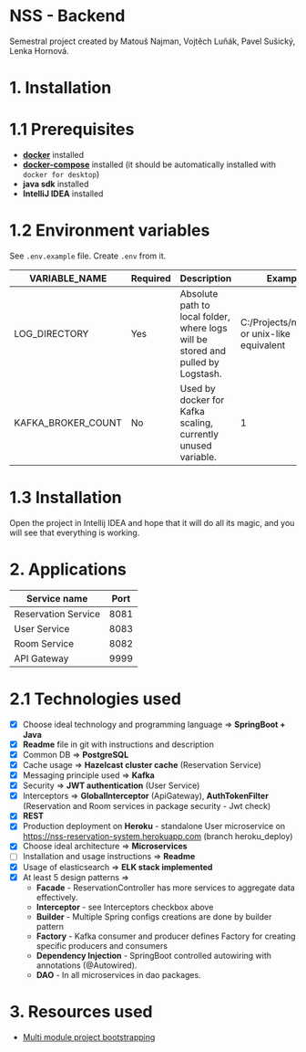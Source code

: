 # NSS - Backend

Semestral project created by Matouš Najman, Vojtěch Luňák, Pavel Sušický, Lenka Hornová.

# 1. Installation

# 1.1 Prerequisites

- **[docker](https://www.docker.com/get-started/)** installed
- **[docker-compose](https://docs.docker.com/compose/install/)** installed (it should be automatically installed
  with `docker for desktop`)
- **java sdk** installed
- **IntelliJ IDEA** installed

# 1.2 Environment variables

See `.env.example` file. Create `.env` from it.

| VARIABLE_NAME  | Required | Description |  Example |
| ------------- | ------------- | ------------- | ------------- |
| LOG_DIRECTORY | Yes | Absolute path to local folder, where logs will be stored and pulled by Logstash. | C:/Projects/nss/logs/ or unix-like equivalent
| KAFKA_BROKER_COUNT | No | Used by docker for Kafka scaling, currently unused variable. | 1 |


# 1.3 Installation

Open the project in Intellij IDEA and hope that it will do all its magic, and you will see that everything is working.

# 2. Applications

| Service name  | Port |
| ------------- | ------------- |
| Reservation Service | 8081 |
| User Service | 8083 |
| Room Service | 8082 |
| API Gateway | 9999 |

# 2.1 Technologies used
- [x] Choose ideal technology and programming language => **SpringBoot + Java**
- [x] **Readme** file in git with instructions and description
- [x] Common DB => **PostgreSQL**
- [x] Cache usage => **Hazelcast cluster cache** (Reservation Service)
- [x] Messaging principle used => **Kafka**
- [x] Security => **JWT authentication** (User Service)
- [x] Interceptors => **GlobalInterceptor** (ApiGateway), **AuthTokenFilter** (Reservation and Room services in package security - Jwt check)
- [x] **REST**
- [x] Production deployment on **Heroku** - standalone User microservice on https://nss-reservation-system.herokuapp.com (branch heroku_deploy)
- [x] Choose ideal architecture => **Microservices**
- [ ] Installation and usage instructions => **Readme**
- [x] Usage of elasticsearch => **ELK stack implemented**
- [x] At least 5 design patterns =>
  - **Facade** - ReservationController has more services to aggregate data effectively.
  - **Interceptor** - see Interceptors checkbox above
  - **Builder** - Multiple Spring configs creations are done by builder pattern
  - **Factory** - Kafka consumer and producer defines Factory for creating specific producers and consumers
  - **Dependency Injection** - SpringBoot controlled autowiring with annotations (@Autowired).
  - **DAO** - In all microservices in dao packages.

# 3. Resources used

- [Multi module project bootstrapping](https://www.baeldung.com/maven-multi-module)